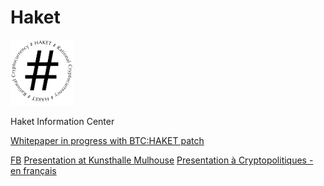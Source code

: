 # Haket
<img src="haket_logo.png" alt="HAKET" width="100"/>

Haket Information Center

[Whitepaper in progress with BTC:HAKET patch](https://pad.riseup.net/p/r.2194016c0fe88594ba97212fe091ec10)

[FB](https://web.facebook.com/pg/HaketRC/about/)
[Presentation at Kunsthalle Mulhouse](http://kunsthallemulhouse.com/oeuvres/haket-rational-cryptocurrency/algotaylorism14/)
[Presentation à Cryptopolitiques - en français](https://www.youtube.com/watch?v=Q6VI6_KtIqc)
